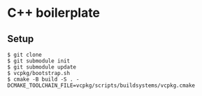 # C++ boilerplate

## Setup
    $ git clone 
    $ git submodule init
    $ git submodule update
    $ vcpkg/bootstrap.sh
    $ cmake -B build -S . -DCMAKE_TOOLCHAIN_FILE=vcpkg/scripts/buildsystems/vcpkg.cmake
